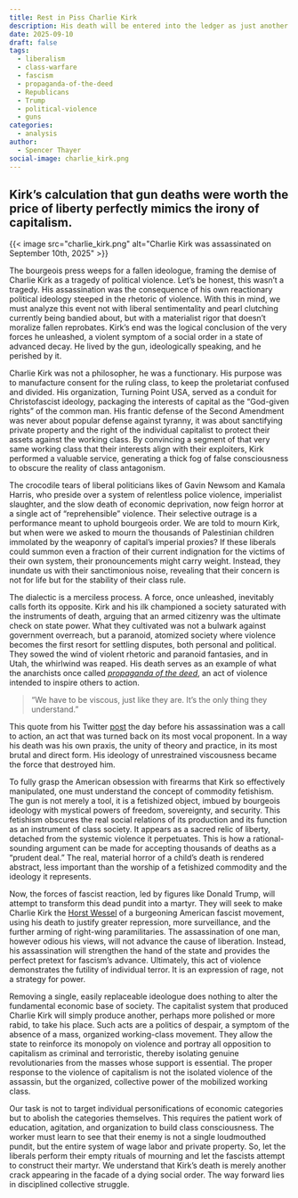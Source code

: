 ```yaml
---
title: Rest in Piss Charlie Kirk
description: His death will be entered into the ledger as just another cost of doing business.
date: 2025-09-10
draft: false
tags:
  - liberalism
  - class-warfare
  - fascism
  - propaganda-of-the-deed
  - Republicans
  - Trump
  - political-violence
  - guns
categories:
  - analysis
author:
  - Spencer Thayer
social-image: charlie_kirk.png
---
```

##  Kirk’s calculation that gun deaths were worth the price of liberty perfectly mimics the irony of capitalism. 

{{< image src="charlie_kirk.png" alt="Charlie Kirk was assassinated on September 10th, 2025" >}}

The bourgeois press weeps for a fallen ideologue, framing the demise of Charlie Kirk as a tragedy of political violence. Let’s be honest, this wasn’t a tragedy. His assassination was the consequence of his own reactionary political ideology steeped in the rhetoric of violence. With this in mind, we must analyze this event not with liberal sentimentality and pearl clutching currently being bandied about, but with a materialist rigor that doesn’t moralize fallen reprobates. Kirk’s end was the logical conclusion of the very forces he unleashed, a violent symptom of a social order in a state of advanced decay. He lived by the gun, ideologically speaking, and he perished by it.

Charlie Kirk was not a philosopher, he was a functionary. His purpose was to manufacture consent for the ruling class, to keep the proletariat confused and divided. His organization, Turning Point USA, served as a conduit for Christofascist ideology, packaging the interests of capital as the “God-given rights” of the common man. His frantic defense of the Second Amendment was never about popular defense against tyranny, it was about sanctifying private property and the right of the individual capitalist to protect their assets against the working class. By convincing a segment of that very same working class that their interests align with their exploiters, Kirk performed a valuable service, generating a thick fog of false consciousness to obscure the reality of class antagonism.

The crocodile tears of liberal politicians likes of Gavin Newsom and Kamala Harris, who preside over a system of relentless police violence, imperialist slaughter, and the slow death of economic deprivation, now feign horror at a single act of “reprehensible” violence. Their selective outrage is a performance meant to uphold bourgeois order. We are told to mourn Kirk, but when were we asked to mourn the thousands of Palestinian children immolated by the weaponry of capital’s imperial proxies? If these liberals could summon even a fraction of their current indignation for the victims of their own system, their pronouncements might carry weight. Instead, they inundate us with their sanctimonious noise, revealing that their concern is not for life but for the stability of their class rule.

The dialectic is a merciless process. A force, once unleashed, inevitably calls forth its opposite. Kirk and his ilk championed a society saturated with the instruments of death, arguing that an armed citizenry was the ultimate check on state power. What they cultivated was not a bulwark against government overreach, but a paranoid, atomized society where violence becomes the first resort for settling disputes, both personal and political. They sowed the wind of violent rhetoric and paranoid fantasies, and in Utah, the whirlwind was reaped. His death serves as an example of what the anarchists once called [_propaganda of the deed_](https://theanarchistlibrary.org/category/topic/propaganda-of-the-deed), an act of violence intended to inspire others to action.   

> “We have to be viscous, just like they are. It’s the only thing they understand.”

This quote from his Twitter [post](https://x.com/charliekirk11/status/1965458939644109294) the day before his assassination was a call to action, an act that was turned back on its most vocal proponent. In a way his death was his own praxis, the unity of theory and practice, in its most brutal and direct form. His ideology of unrestrained viscousness became the force that destroyed him.

To fully grasp the American obsession with firearms that Kirk so effectively manipulated, one must understand the concept of commodity fetishism. The gun is not merely a tool, it is a fetishized object, imbued by bourgeois ideology with mystical powers of freedom, sovereignty, and security. This fetishism obscures the real social relations of its production and its function as an instrument of class society. It appears as a sacred relic of liberty, detached from the systemic violence it perpetuates. This is how a rational-sounding argument can be made for accepting thousands of deaths as a “prudent deal.” The real, material horror of a child’s death is rendered abstract, less important than the worship of a fetishized commodity and the ideology it represents.

Now, the forces of fascist reaction, led by figures like Donald Trump, will attempt to transform this dead pundit into a martyr. They will seek to make Charlie Kirk the [Horst Wessel](https://theanarchistlibrary.org/library/albert-meltzer-anarchist-activity-in-nazi-germany) of a burgeoning American fascist movement, using his death to justify greater repression, more surveillance, and the further arming of right-wing paramilitaries. The assassination of one man, however odious his views, will not advance the cause of liberation. Instead, his assassination will strengthen the hand of the state and provides the perfect pretext for fascism’s advance. Ultimately, this act of violence demonstrates the futility of individual terror. It is an expression of rage, not a strategy for power.

Removing a single, easily replaceable ideologue does nothing to alter the fundamental economic base of society. The capitalist system that produced Charlie Kirk will simply produce another, perhaps more polished or more rabid, to take his place. Such acts are a politics of despair, a symptom of the absence of a mass, organized working-class movement. They allow the state to reinforce its monopoly on violence and portray all opposition to capitalism as criminal and terroristic, thereby isolating genuine revolutionaries from the masses whose support is essential. The proper response to the violence of capitalism is not the isolated violence of the assassin, but the organized, collective power of the mobilized working class.

Our task is not to target individual personifications of economic categories but to abolish the categories themselves. This requires the patient work of education, agitation, and organization to build class consciousness. The worker must learn to see that their enemy is not a single loudmouthed pundit, but the entire system of wage labor and private property. So, let the liberals perform their empty rituals of mourning and let the fascists attempt to construct their martyr. We understand that Kirk’s death is merely another crack appearing in the facade of a dying social order. The way forward lies in disciplined collective struggle.